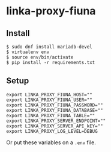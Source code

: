 # linka-proxy-fiuna

## Install

```
$ sudo dnf install mariadb-devel
$ virtualenv env
$ source env/bin/activate
$ pip install -r requirements.txt
```

## Setup

```
export LINKA_PROXY_FIUNA_HOST=""
export LINKA_PROXY_FIUNA_USER=""
export LINKA_PROXY_FIUNA_PASSWORD=""
export LINKA_PROXY_FIUNA_DATABASE=""
export LINKA_PROXY_FIUNA_TABLE=""
export LINKA_PROXY_SERVER_ENDPOINT=""
export LINKA_PROXY_SERVER_API_kEY=""
export LINKA_PROXY_LOG_LEVEL=DEBUG
```

Or put these variables on a `.env` file.
